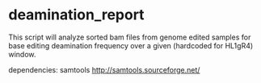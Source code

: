 # deamination_report
This script will analyze sorted bam files from genome edited samples for base editing deamination frequency over a given (hardcoded for HL1gR4) window.


dependencies: samtools
http://samtools.sourceforge.net/

